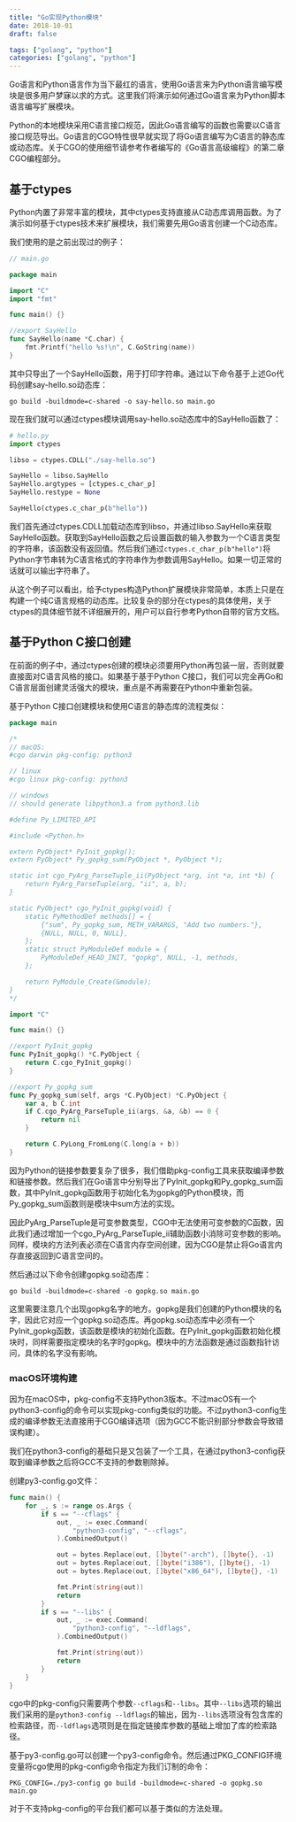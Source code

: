 ```yaml
---
title: "Go实现Python模块"
date: 2018-10-01
draft: false

tags: ["golang", "python"]
categories: ["golang", "python"]
---
```


Go语言和Python语言作为当下最红的语言，使用Go语言来为Python语言编写模块是很多用户梦寐以求的方式。这里我们将演示如何通过Go语言来为Python脚本语言编写扩展模块。

Python的本地模块采用C语言接口规范，因此Go语言编写的函数也需要以C语言接口规范导出。Go语言的CGO特性很早就实现了将Go语言编写为C语言的静态库或动态库。关于CGO的使用细节请参考作者编写的《Go语言高级编程》的第二章CGO编程部分。


## 基于ctypes

Python内置了非常丰富的模块，其中ctypes支持直接从C动态库调用函数。为了演示如何基于ctypes技术来扩展模块，我们需要先用Go语言创建一个C动态库。

我们使用的是之前出现过的例子：

```go
// main.go

package main

import "C"
import "fmt"

func main() {}

//export SayHello
func SayHello(name *C.char) {
    fmt.Printf("hello %s!\n", C.GoString(name))
}
```

其中只导出了一个SayHello函数，用于打印字符串。通过以下命令基于上述Go代码创建say-hello.so动态库：

```
go build -buildmode=c-shared -o say-hello.so main.go
```

现在我们就可以通过ctypes模块调用say-hello.so动态库中的SayHello函数了：


```python
# hello.py
import ctypes

libso = ctypes.CDLL("./say-hello.so")

SayHello = libso.SayHello
SayHello.argtypes = [ctypes.c_char_p]
SayHello.restype = None

SayHello(ctypes.c_char_p(b"hello"))
```

我们首先通过ctypes.CDLL加载动态库到libso，并通过libso.SayHello来获取SayHello函数。获取到SayHello函数之后设置函数的输入参数为一个C语言类型的字符串，该函数没有返回值。然后我们通过`ctypes.c_char_p(b"hello")`将Python字节串转为C语言格式的字符串作为参数调用SayHello。如果一切正常的话就可以输出字符串了。

从这个例子可以看出，给予ctypes构造Python扩展模块非常简单，本质上只是在构建一个纯C语言规格的动态库。比较复杂的部分在ctypes的具体使用，关于ctypes的具体细节就不详细展开的，用户可以自行参考Python自带的官方文档。

## 基于Python C接口创建

在前面的例子中，通过ctypes创建的模块必须要用Python再包装一层，否则就要直接面对C语言风格的接口。如果基于基于Python C接口，我们可以完全再Go和C语言层面创建灵活强大的模块，重点是不再需要在Python中重新包装。

基于Python C接口创建模块和使用C语言的静态库的流程类似：

```go
package main

/*
// macOS:
#cgo darwin pkg-config: python3

// linux
#cgo linux pkg-config: python3

// windows
// should generate libpython3.a from python3.lib

#define Py_LIMITED_API

#include <Python.h>

extern PyObject* PyInit_gopkg();
extern PyObject* Py_gopkg_sum(PyObject *, PyObject *);

static int cgo_PyArg_ParseTuple_ii(PyObject *arg, int *a, int *b) {
    return PyArg_ParseTuple(arg, "ii", a, b);
}

static PyObject* cgo_PyInit_gopkg(void) {
    static PyMethodDef methods[] = {
        {"sum", Py_gopkg_sum, METH_VARARGS, "Add two numbers."},
        {NULL, NULL, 0, NULL},
    };
    static struct PyModuleDef module = {
        PyModuleDef_HEAD_INIT, "gopkg", NULL, -1, methods,
    };

    return PyModule_Create(&module);
}
*/

import "C"

func main() {}

//export PyInit_gopkg
func PyInit_gopkg() *C.PyObject {
    return C.cgo_PyInit_gopkg()
}

//export Py_gopkg_sum
func Py_gopkg_sum(self, args *C.PyObject) *C.PyObject {
    var a, b C.int
    if C.cgo_PyArg_ParseTuple_ii(args, &a, &b) == 0 {
        return nil
    }

    return C.PyLong_FromLong(C.long(a + b))
}
```

因为Python的链接参数要复杂了很多，我们借助pkg-config工具来获取编译参数和链接参数。然后我们在Go语言中分别导出了PyInit_gopkg和Py_gopkg_sum函数，其中PyInit_gopkg函数用于初始化名为gopkg的Python模块，而Py_gopkg_sum函数则是模块中sum方法的实现。

因此PyArg_ParseTuple是可变参数类型，CGO中无法使用可变参数的C函数，因此我们通过增加一个cgo_PyArg_ParseTuple_ii辅助函数小消除可变参数的影响。同样，模块的方法列表必须在C语言内存空间创建，因为CGO是禁止将Go语言内存直接返回到C语言空间的。

然后通过以下命令创建gopkg.so动态库：

```
go build -buildmode=c-shared -o gopkg.so main.go
```

这里需要注意几个出现gopkg名字的地方。gopkg是我们创建的Python模块的名字，因此它对应一个gopkg.so动态库。再gopkg.so动态库中必须有一个PyInit_gopkg函数，该函数是模块的初始化函数。在PyInit_gopkg函数初始化模块时，同样需要指定模块的名字时gopkg。模块中的方法函数是通过函数指针访问，具体的名字没有影响。

### macOS环境构建

因为在macOS中，pkg-config不支持Python3版本。不过macOS有一个python3-config的命令可以实现pkg-config类似的功能。不过python3-config生成的编译参数无法直接用于CGO编译选项（因为GCC不能识别部分参数会导致错误构建）。

我们在python3-config的基础只是又包装了一个工具，在通过python3-config获取到编译参数之后将GCC不支持的参数剔除掉。

创建py3-config.go文件：

```go
func main() {
    for _, s := range os.Args {
        if s == "--cflags" {
            out, _ := exec.Command(
                "python3-config", "--cflags",
            ).CombinedOutput()

            out = bytes.Replace(out, []byte("-arch"), []byte{}, -1)
            out = bytes.Replace(out, []byte("i386"), []byte{}, -1)
            out = bytes.Replace(out, []byte("x86_64"), []byte{}, -1)

            fmt.Print(string(out))
            return
        }
        if s == "--libs" {
            out, _ := exec.Command(
                "python3-config", "--ldflags",
            ).CombinedOutput()

            fmt.Print(string(out))
            return
        }
    }
}
```

cgo中的pkg-config只需要两个参数`--cflags`和`--libs`。其中`--libs`选项的输出我们采用的是`python3-config --ldflags`的输出，因为`--libs`选项没有包含库的检索路径，而`--ldflags`选项则是在指定链接库参数的基础上增加了库的检索路径。

基于py3-config.go可以创建一个py3-config命令。然后通过PKG_CONFIG环境变量将cgo使用的pkg-config命令指定为我们订制的命令：

```
PKG_CONFIG=./py3-config go build -buildmode=c-shared -o gopkg.so main.go
```

对于不支持pkg-config的平台我们都可以基于类似的方法处理。

